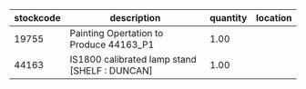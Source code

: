 |stockcode|description|quantity|location|
|---------|-----------|--------|--------|
|19755|Painting Opertation to Produce 44163_P1|1.00||
|44163|IS1800 calibrated lamp stand [SHELF : DUNCAN]|1.00||

